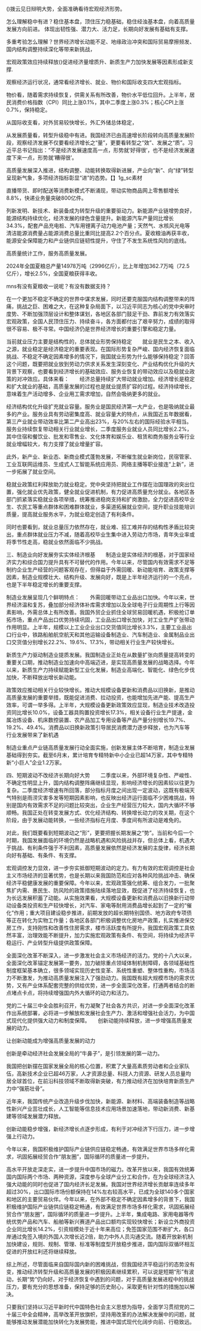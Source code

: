 ()拨云见日辩明大势，全面准确看待宏观经济形势。

怎么理解稳中有进？稳住基本盘，顶住压力稳基础，稳住经浊基本盘，向着高质量发展方向前进。 体现出韧性强、潜力大、活力足，长期向好发展有基础有支撑。　　

多重考验怎么理解？世界经济增长动能不足、地缘政治冲突和国际贸易摩擦频发、国内结构调整持续深化等带来新挑战，

宏观政策效应持续释放()促进经济量增质升、新质生产力加快发展等因素形成新支撑.

观察经济运行状况，通常看经济增长、就业、物价和国际收支四大宏观指标。

物价看，随着需求持续恢复，供需关系有所改善，物价水平低位回升。上半年，居民消费价格指数（CPI）同比上涨0.1%，其中二季度上涨0.3%；核心CPI上涨0.7%，保持稳定。

从国际收支看，对外贸易较快增长，外汇外储总体稳定，

从发展质量看，转型升级稳中有进。我国经济已由高速增长阶段转向高质量发展阶段，观察经济发展不仅要看经济增长之“量”，更要看转型之“效”、发展之“质”。习近平总书记指出：“不是经济发展速度高一点，形势就‘好得很’，也不是经济发展速度下来一点，形势就‘糟得很’。

高质量发展深入推进，结构调整、动能转换取得新进展，产业向“新”、向“绿”转型呈现新气象，多项经济指标彰显“进”的态势。【】1g_sc素材

直播带货、即时配送等消费新模式不断涌现，带动实物商品网上零售额增长8.8%，快递业务量突破800亿件。

列新发明、新技术、新装备成为转型升级的重要驱动力。新能源产业链增势良好，能源结构持续优化，经济发展的绿色含量提升。新能源汽车产量同比增长34.3%，配套产品充电桩、汽车用锂离子动力电池产量；天然气、水核风光电等清洁能源消费量占能源消费总量比重同比提高2.2个百分点。夏收粮油再获丰收，能源安全保障能力和产业链供应链韧性提升，守住了不发生系统性风险的底线。

高质量统计工作，服务高质量发展。

2024年全国夏粮总产量14978万吨（2996亿斤），比上年增加362.7万吨（72.5亿斤），增长2.5%，全国夏粮获得丰收。

mns有没有夏粮收一说呢？有没有数据支持？

在一个更加不稳定不确定的世界中谋求发展，同时还要克服国内结构调整带来的阵痛，挑战之巨、困难之大，在这种复杂局面下，以习近平同志为核心的党中央审时度势、不断加强顶层设计和整体谋划，各地区各部门鼓足干劲、靠前发力有效落实宏观政策，全国人民顶住压力、持续奋斗，各方面都付出了艰辛努力，成绩的取得很不容易、极不寻常。中国经济仍是世界经济增长的重要引擎和稳定力量。　　

当前就业压力主要是结构性的，总体就业形势保持稳定　　就业是民生之本、收入之源，就业稳定是经济稳定的重要表现。在国际形势复杂严峻、国内经济恢复面临挑战、不稳定不确定因素增多的情况下，我国就业形势为什么能够保持稳定？回答这个问题，既要把就业放到劳动力供求关系发生深刻变化、产业结构优化升级的大背景下观察，也要看到经济增长的基础效应、服务业恢复的带动效应以及稳就业政策的对冲效应。具体来看：　　经济总量持续扩大带动就业增加。经济增长是稳定和扩大就业的基础，高质量发展的过程也是就业提质扩容的过程。经济持续增长，意味着生产活动增多、企业用工需求增加，自然会吸纳更多的就业。

经济结构优化升级扩充就业容量。服务业是国民经济第一大产业，也是吸纳就业最多的产业。服务业具有劳动密集度高、就业容量大的特点，从我国近五年数据看，第三产业就业带动效率比第二产业高出23%，与20%左右的国际经验水平相当。服务业持续恢复带动相关行业就业增长，二季度服务业就业人员同比增长2.2%，其中住宿和餐饮业、批发和零售业、文化体育和娱乐业、租赁和商务服务业等行业就业增幅较大，有力支撑了就业增量扩容。

此外，新产业、新业态、新商业模式蓬勃发展，不断催生就业新岗位，民宿管家、工业互联网运维员、生成式人工智能系统应用员、网络主播等职业接连“上新”，进一步拓展了就业空间。

稳就业政策红利释放助力就业稳定。党中央坚持把就业工作摆在治国理政的突出位置，强化就业优先政策，健全就业促进机制，有力促进高质量充分就业。各地区各部门抓紧落实稳就业各项举措，统筹推进稳岗支持和扩岗激励，全力促进高校毕业生、农民工等重点群体和困难群体就业，多渠道拓展就业空间，提升职业技能培训质量，提高就业服务水平，为就业稳定创造了有利条件。

同时也要看到，就业总量压力依然存在，就业难、招工难并存的结构性矛盾比较突出，重点群体就业压力不减，随着高校毕业生集中进入劳动力市场，青年失业率或将季节性走高，稳就业依然面临不少挑战。　　

三、制造业向好发展夯实实体经济根基　　制造业是实体经济的根基，对于国家经济实力和综合国力提升具有不可替代的作用。今年以来，尽管国内有效需求不足等制约企业生产经营的问题客观存在，但得益于外需回暖、新动能培育、政策支撑等因素，制造业规模壮大、结构升级、发展向好，既是上半年经济运行的一个亮点，也是下半年稳定增长的重要支撑。

制造业发展呈现几个鲜明特点：　　外需回暖带动工业品出口加快。今年以来，世界经济温和复苏，叠加部分经济体补库需求增加以及全球电子行业周期性上行等因素影响，外需总体上有所改善。我国外贸企业抓住全球贸易回暖机遇，积极抢订单拓市场，重点产品出口优势持续巩固，工业品出口增长加快，对工业生产扩张带动作用明显。上半年，规模以上工业企业出口交货值同比增长3.3%，主要工业品出口行业中，铁路船舶航空航天和其他运输设备制造业、汽车制造业、金属制品业出口交货值分别增长22.2%、19.6%、17.3%，带动相关行业生产较快增长。　　

新质生产力驱动制造业提质发展。我国制造业正处在从数量扩张向质量提高转变的重要关口期，推动制造业加速向中高端迈进，是实现高质量发展的战略选择。今年以来，新质生产力持续赋能新型工业化发展，制造业高端化、智能化、绿色化步伐加快，不断释放出增长新动能。

政策效应推动相关行业较快增长。推动大规模设备更新和消费品以旧换新，是推动高质量发展的重要举措，既能促进消费、拉动投资，也能增加先进产能、提高生产效率，可谓一举多得。上半年，大规模设备更新政策效应显现，制造业技术改造投资同比增长10.0%，设备工器具购置投资增长17.3%，相关设备行业生产提速，金属冶炼设备、机床数控装置、农产品加工专用设备等产品产量分别增长19.7%、19.2%、49.4%。消费品以旧换新政策引导居民消费潜力逐步释放，也为汽车等行业发展带来了新机遇

制造业重点产业链高质量发展行动全面实施，创新发展主体不断培育，制造业发展基础得到夯实。截至6月末，累计培育专精特新中小企业已超14万家，其中专精特新“小巨人”企业1.2万家。　　

四、短期波动不改经济长期向好大势　　二季度以来，外部环境复杂性、严峻性、不确定性明显上升，国内结构调整阵痛继续显现，影响经济增长的因素较以往更为复杂。二季度经济增速有所回落，部分指标月度之间出现一定波动，这既有极端天气特别是雨涝灾害多发等短期因素影响，也反映出经济运行面临不少困难挑战，特别是国内有效需求不足的问题比较突出，企业生产经营压力较大，国内大循环不够顺畅。我国正处在转变发展方式、优化经济结构、转换增长动力的攻关期，在这个阶段，由于发展动能转换，一些经济指标在月度、季度间有所波动是难免的。

对此，我们既要看到短期波动之“形”，更要把握长期发展之“势”。当前和今后一个时期，我国发展面临的环境仍然是战略机遇和风险挑战并存，但总体上看，机遇大于挑战、有利条件强于不利因素，高质量发展依然是经济发展的主旋律，经济长期向好有基础、有条件、有支撑。　　

宏观调控发力显效，进一步夯实抵御短期波动的定力。有力有效的宏观调控是社会主义市场经济的显著优势，也是长期以来我国防范和应对各种风险挑战冲击、确保经济平稳健康发展的重要保障。今年以来，宏观政策强化统筹、组合发力，一批聚焦扩内需、惠民生、防风险的政策措施陆续落地显效，既促进了经济持续恢复，也为长远发展积蓄了动能。从实施效果看，大规模设备更新和消费品以旧换新行动带动设备类投资和生产较快增长，对汽车、家电等耐用消费品增长起到了一定的“催化”作用；重大项目建设稳步推进，前期发放的超长期特别国债、地方政府专项债等正在转化为实物工作量；各地区各部门积极调整优化房地产政策，扎实推进保交房工作，支持刚性和改善性住房需求，楼市活跃度有所提升。我国宏观政策工具依然丰富，治理效能不断提升，加力实施宏观政策有条件、有空间，将持续为经济平稳运行、产业转型升级提供政策保障。　　

全面深化改革不断深入，进一步激发社会主义市场经济的活力。党的十八大以来，全面深化改革锚定发展第一要务，加力破除重点领域体制机制障碍，各领域基础性制度框架基本确立，很多领域实现历史性变革、系统性重塑、整体性重构，市场活力不断激发，为推动高质量发展注入了强劲动力。我国既有超大规模市场的需求优势，又有产业体系配套完整的供给优势，进一步全面深化改革，打通两者结合的断点堵点卡点，将持续增强国内外大循环的动力和活力。

党的二十届三中全会胜利召开，有力凝聚了社会各方共识，对进一步全面深化改革作出系统部署，必将进一步解放和发展社会生产力、激活和增强社会活力，为中国式现代化提供强大动力和制度保障。　　创新动能持续释放，进一步增强高质量发展的动力。

让创新动能成为增强高质量发展的动力

创新是牵动经济社会发展全局的“牛鼻子”，是引领发展的第一动力。

我国把创新摆在国家发展全局的核心位置，积累了大量高素质劳动者和企业家队伍，高新技术企业已超46万家，人才资源总量、科技人力资源、研发人员总量均居全球首位，在前沿科技领域不断取得新突破，有力推动经济在加快培育新质生产力中“强筋壮骨”。

近年来，我国传统产业改造升级步伐加快，新能源、新材料、高端装备制造等战略性新兴产业茁壮成长，人工智能等信息技术应用场景加速落地，带动新消费、新基建等领域发展潜力释放。

创新动能稳步增强，新经济增长点逐步形成，有利于对冲经济下行压力，进一步增强上行动力。

今年以来，我国积极维护国际产业链供应链稳定畅通，有效满足世界市场多样化需求，巩固拓展经贸合作“朋友圈”，国际循环的质量进一步提升。

高水平开放走深走实，进一步提升中国市场的磁力。改革开放以来，我国有效统筹国内国际两个市场、两种资源，深度参与全球产业分工和合作，在为全球经济注入强大动能的同时也促进了国内经济长足发展。我国对世界经济增长贡献率连续多年超过30%，出口国际市场份额保持在14%左右较高水平，已成为全球140多个国家和地区的主要贸易伙伴。今年以来，在外部不稳定不确定因素增多的背景下，我国积极维护国际产业链供应链稳定畅通，有效满足世界市场多样化需求，巩固拓展经贸合作“朋友圈”，国际循环的质量进一步提升。上半年，集成电路、家用电器等传统优势产品和汽车、船舶等新兴赛道产品出口额均实现较快增长；新设立外商投资企业同比增长14.2%，引资规模处于近十年来高位；免签国家范围不断扩大，各口岸通过免签入境的外国人次增长近2倍，助力中外人员沟通交流。随着开放新机制加快建设，规则、规制、管理、标准等制度型开放稳步推进，国内国际双循环相互促进的开放红利还将继续释放。　　

综上所述，尽管面临来自国际国内新的困难挑战，但我国经济平稳运行的态势没有变，推动经济转型升级和高质量发展的积极因素继续累积，可以说是短期“形”有波动，长期“势”仍向好。对于经济恢复中遇到的问题，对于高质量发展进程中的挑战压力，要有充分的思想准备，保持足够的历史耐心，采取更有针对性的措施加以解决。

只要我们坚持以习近平新时代中国特色社会主义思想为指导，全面学习贯彻党的二十届三中全会精神，高举改革开放旗帜，坚持用改革的办法解决发展中的问题，就能够推动发展潜能加快转化为发展势能，推进中国式现代化阔步向前、行稳致远。



